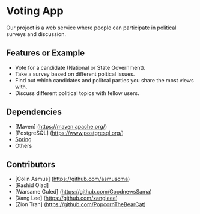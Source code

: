 # Voting App

Our project is a web service where people can participate in political surveys and discussion.

## Features or Example

+ Vote for a candidate (National or State Government).
+ Take a survey based on different poltical issues.
+ Find out which candidates and politcal parties you share the most views with.
+ Discuss different political topics with fellow users.

## Dependencies

+ [Maven] (https://maven.apache.org/)
+ [PostgreSQL] (https://www.postgresql.org/)
+ [Spring](https://spring.io/)
+ Others

## Contributors

+ [Colin Asmus] (https://github.com/asmuscma)
+ [Rashid Olad]
+ [Warsame Guled] (https://github.com/GoodnewsSama)
+ [Xang Lee] (https://github.com/xangleee)
+ [Zion Tran] (https://github.com/PopcornTheBearCat)

